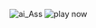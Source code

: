 ![ai_Ass](https://github.com/user-attachments/assets/3136a6e1-7a3a-4954-ab7a-835383141343)
![play now](https://github.com/user-attachments/assets/ba3d3733-c348-4ce6-8905-470f2dd07aba)

